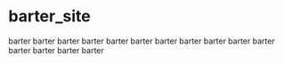 # barter_site

barter barter barter barter barter barter barter barter barter barter barter barter barter barter barter 